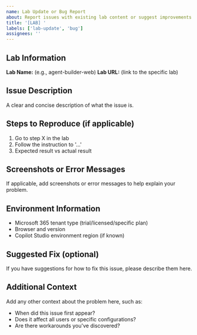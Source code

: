```yaml
---
name: Lab Update or Bug Report
about: Report issues with existing lab content or suggest improvements
title: '[LAB] '
labels: ['lab-update', 'bug']
assignees: ''
---
```


## Lab Information
**Lab Name:** (e.g., agent-builder-web)
**Lab URL:** (link to the specific lab)

## Issue Description
A clear and concise description of what the issue is.

## Steps to Reproduce (if applicable)
1. Go to step X in the lab
2. Follow the instruction to '...'
3. Expected result vs actual result

## Screenshots or Error Messages
If applicable, add screenshots or error messages to help explain your problem.

## Environment Information
- Microsoft 365 tenant type (trial/licensed/specific plan)
- Browser and version
- Copilot Studio environment region (if known)

## Suggested Fix (optional)
If you have suggestions for how to fix this issue, please describe them here.

## Additional Context
Add any other context about the problem here, such as:
- When did this issue first appear?
- Does it affect all users or specific configurations?
- Are there workarounds you've discovered?